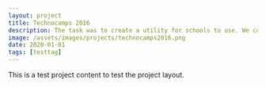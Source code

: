 ```yaml
---
layout: project
title: Technocamps 2016
description: The task was to create a utility for schools to use. We coached a small team and they built a pencil sorter.
image: /assets/images/projects/technocamps2016.png
date: 2020-01-01
tags: [testtag]
---
```


This is a test project content to test the project layout.
